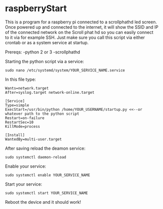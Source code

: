 # raspberryStart

This is a program for a raspberry pi connected to a scrollphathd led screen. Once powered up and connected to the internet, it will show the SSID and IP of the connected network on the Scroll phat hd so you can easily connect to it via for example SSH. Just make sure you call this script via either crontab or as a system service at startup.

Prereqs:
-python 2 or 3
-scrollphathd


Starting the python script via a service:
```
sudo nano /etc/systemd/system/YOUR_SERVICE_NAME.service
```

In this file type:
```
Wants=network.target
After=syslog.target network-online.target

[Service]
Type=simple
ExecStart=/usr/bin/python /home/YOUR_USERNAME/startup.py <<--or whatever path to the python script
Restart=on-failure
RestartSec=10
KillMode=process

[Install]
WantedBy=multi-user.target
```

After saving reload the deamon service: 
```
sudo systemctl daemon-reload
```

Enable your service:
```
sudo systemctl enable YOUR_SERVICE_NAME
```

Start your service:
```
sudo systemctl start YOUR_SERVICE_NAME
```

Reboot the device and it should work!
